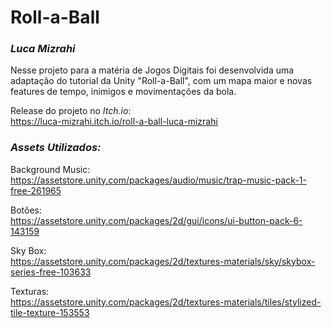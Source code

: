 # Roll-a-Ball 
### *Luca Mizrahi*

Nesse projeto para a matéria de Jogos Digitais foi desenvolvida uma adaptação do tutorial da Unity "Roll-a-Ball", com um mapa maior e novas features de tempo, inimigos e movimentações da bola. 

Release do projeto no *Itch.io*: <br>
https://luca-mizrahi.itch.io/roll-a-ball-luca-mizrahi



### *Assets Utilizados:*<br>
Background Music: <br>
https://assetstore.unity.com/packages/audio/music/trap-music-pack-1-free-261965

Botões: <br>
https://assetstore.unity.com/packages/2d/gui/icons/ui-button-pack-6-143159

Sky Box: <br>
https://assetstore.unity.com/packages/2d/textures-materials/sky/skybox-series-free-103633

Texturas: <br>
https://assetstore.unity.com/packages/2d/textures-materials/tiles/stylized-tile-texture-153553
